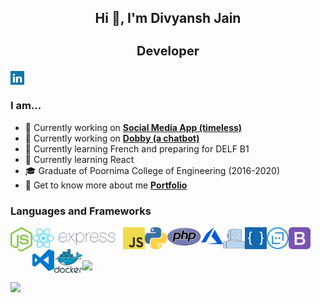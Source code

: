 <!-- - 👋 Hi, I’m @BlackDranzer777
- 👀 I’m interested in Software Development, Chatbot Development and Block Chain.
- 🌱 I’m currently learning React.
- 📫 Reach me out at my e-mail divyanshjn23@gmail.com -->


<h2 align="center">Hi 👋, I'm Divyansh Jain</h2>
<h3 align="center" style="font-size:20px;">Developer</h3>


<a href="https://www.linkedin.com/in/divyanshjain777/" target="blank"><img align="center" src="icons/linkedin.svg" alt="Divyansh" width="22px" /></a>
<br />
### I am...
* 🔭 Currently working on **[Social Media App (timeless)](https://github.com/BlackDranzer777/social-media-app)**
* 🔭 Currently working on **[Dobby (a chatbot)](https://github.com/BlackDranzer777/Dobby)**
* 🌱 Currently learning French and preparing for DELF B1
* 🌱 Currently learning React
* 🎓 Graduate of Poornima College of Engineering (2016-2020)
* 📄 Get to know more about me **[Portfolio](http://divyanshjain-portfolio.herokuapp.com/)**

<!-- ### Recent achievements and Certifications 🏆 -->

<!-- * 🥉  -->


### Languages and Frameworks


<img align="left" src="icons/nodejs-icon.svg"  margin="10px" width="35px"/>
<img align="left" src="icons/react.svg" margin="10px" width="35px" />
<img align="left" src="icons/expressjs.png" margin="10px" width="110px" />
<img align="left" src="icons/logo-javascript.svg" margin="10px" width="35px"/> 
<img align="left" src="icons/python.png" margin="10px" width="35px" />
<img align="left" src="icons/php.svg"   margin="10px" width="55px"/>
<img align="left" src="icons/azure.png" margin="10px" width="35px" />
<img align="left" src="icons/wit.png" margin="10px" width="35px" />
<img align="left" src="icons/luis.png" margin="10px" width="35px" />
<img align="left" src="icons/botframework.png" margin="10px" width="35px" />
<img align="left" src="icons/bootstrap.svg" margin="10px" width="35px" />
<img align="left" src="icons/visual-studio-code.svg"   margin="10px" width="35px"/>
<img align="left" src="icons/docker.png"   margin="10px" width="45px"/>


<br />
<br />
<br />
<!-- ![](https://raw.githubusercontent.com/diveshkswn/github-stats-transparent/output/generated/overview.svg) -->

<!-- ![](https://raw.githubusercontent.com/diveshkswn/github-stats-transparent/output/generated/languages.svg) -->
<!-- https://github-readme-stats.vercel.app/api?username=anuraghazra&hide=contribs,issues -->

<a href="https://github.com/BlackDranzer777/github-readme-stats">
  <img align="center" src="https://github-readme-stats.vercel.app/api?username=BlackDranzer777&show_icons=true&theme=midnight-purple&hide=contribs,issues" />
</a>
<br />
<br />
<a href="https://github.com/BlackDranzer777/github-readme-stats">
  <img align="center" src="https://github-readme-stats.vercel.app/api/top-langs/?username=BlackDranzer777&layout=compact&&theme=midnight-purple" />
</a>


<!---
BlackDranzer777/BlackDranzer777 is a ✨ special ✨ repository because its `README.md` (this file) appears on your GitHub profile.
You can click the Preview link to take a look at your changes.
--->

